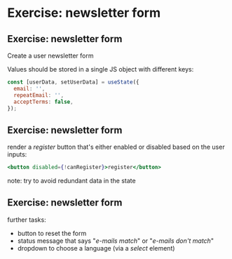# Exercise: newsletter form

## Exercise: newsletter form

Create a user newsletter form

Values should be stored in a single JS object with different keys:

```js
const [userData, setUserData] = useState({
  email: '',
  repeatEmail: '',
  acceptTerms: false,
});
```

## Exercise: newsletter form

render a _register_ button that's either enabled or disabled based on the user inputs:

```jsx
<button disabled={!canRegister}>register</button>
```

note: try to avoid redundant data in the state

## Exercise: newsletter form

further tasks:

- button to reset the form
- status message that says "_e-mails match_" or "_e-mails don't match_"
- dropdown to choose a language (via a _select_ element)
